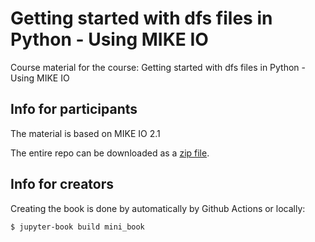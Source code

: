 # Getting started with dfs files in Python - Using MIKE IO
Course material for the course: Getting started with dfs files in Python - Using MIKE IO


## Info for participants

The material is based on MIKE IO 2.1


The entire repo can be downloaded as a [zip file](https://github.com/DHI/getting-started-with-mikeio/archive/refs/heads/main.zip).

## Info for creators

Creating the book is done by automatically by Github Actions or locally:
```
$ jupyter-book build mini_book
```
